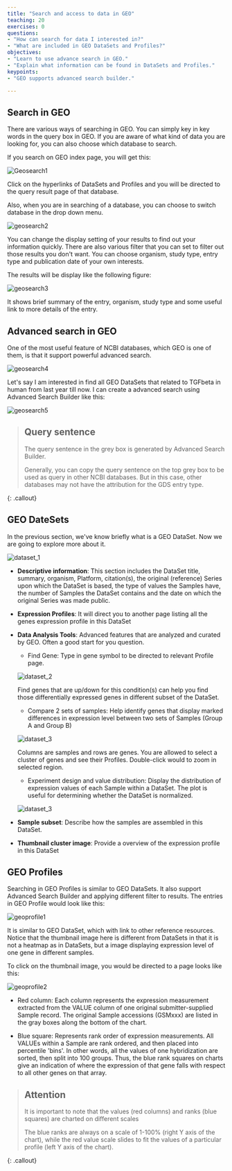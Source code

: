 ```yaml
---
title: "Search and access to data in GEO"
teaching: 20
exercises: 0
questions:
- "How can search for data I interested in?"
- "What are included in GEO DataSets and Profiles?"
objectives:
- "Learn to use advance search in GEO."
- "Explain what information can be found in DataSets and Profiles."
keypoints:
- "GEO supports advanced search builder."

---
```


## Search in GEO

There are various ways of searching in GEO. You can simply key in key words in the query box in GEO. If you are aware of what kind of data you are looking for, you can also choose which database to search.

If you search on GEO index page, you will get this:

![Geosearch1](../fig/geo_search_1.png)

Click on the hyperlinks of DataSets and Profiles and you will be directed to the query result page of that database.

Also, when you are in searching of a database, you can choose to switch database in the drop down menu.

![geosearch2](../fig/geo_search_2.png)

You can change the display setting of your results to find out your information quickly.
There are also various filter that you can set to filter out those results you don't want.
You can choose organism, study type, entry type and publication date of your own interests.

The results will be display like the following figure:

![geosearch3](../fig/geo_search_3.png)

It shows brief summary of the entry, organism, study type and some useful link to more details of the entry.

## Advanced search in GEO

One of the most useful feature of NCBI databases, which GEO is one of them, is that it support powerful advanced search.

![geosearch4](../fig/geo_search_4.png)

Let's say I am interested in find all GEO DataSets that related to TGFbeta in human from last year till now. I can create a advanced search using Advanced Search Builder like this:

![geosearch5](../fig/geo_search_5.png)

> ## Query sentence
>
> The query sentence in the grey box is generated by Advanced Search Builder.
>
> Generally, you can copy the query sentence on the top grey box to be used as query in other NCBI databases. But in this case, other databases may not have the attribution for the GDS entry type.
>
>
{: .callout}

## GEO DateSets

In the previous section, we've know briefly what is a GEO DataSet. Now we are going to explore more about it.

![dataset_1](../fig/geo_dataset_1.png)

* **Descriptive information**: This section includes the DataSet title, summary, organism, Platform, citation(s), the original (reference) Series upon which the DataSet is based, the type of values the Samples have, the number of Samples the DataSet contains and the date on which the original Series was made public.

* **Expression Profiles**: It will direct you to another page listing all the genes expression profile in this DataSet

* **Data Analysis Tools**: Advanced features that are analyzed and curated by GEO. Often a good start for you question.

  * Find Gene: Type in gene symbol to be directed to relevant Profile page.

  ![dataset_2](../fig/geo_dataset_2.png)

  Find genes that are up/down for this condition(s) can help you find those differentially expressed genes in different subset of the DataSet.

  * Compare 2 sets of samples: Help identify genes that display marked differences in expression level between two sets of Samples (Group A and Group B)

  ![dataset_3](../fig/geo_dataset_3.png)

  Columns are samples and rows are genes. You are allowed to select a cluster of genes and see their Profiles. Double-click would to zoom in selected region.

  * Experiment design and value distribution: Display the distribution of expression values of each Sample within a DataSet. The plot is useful for determining whether the DataSet is normalized.

  ![dataset_3](../fig/geo_dataset_4.png)

* **Sample subset**: Describe how the samples are assembled in this DataSet.

* **Thumbnail cluster image**: Provide a overview of the expression profile in this DataSet

## GEO Profiles

Searching in GEO Profiles is similar to GEO DataSets. It also support Advanced Search Builder and applying different filter to results.
The entries in GEO Profile would look like this:

![geoprofile1](../fig/geo_profile_1.png)

It is similar to GEO DataSet, which with link to other reference resources. Notice that the thumbnail image here is different from DataSets in that it is not a heatmap as in DataSets, but a image displaying expression level of one gene in different samples.

To click on the thumbnail image, you would be directed to a page looks like this:

![geoprofile2](../fig/geo_profile_2.png)

* Red column:
Each column represents the expression measurement extracted from the VALUE column of one original submitter-supplied Sample record. The original Sample accessions (GSMxxx) are listed in the gray boxes along the bottom of the chart.

* Blue square:
Represents rank order of expression measurements. All VALUEs within a Sample are rank ordered, and then placed into percentile 'bins'. In other words, all the values of one hybridization are sorted, then split into 100 groups. Thus, the blue rank squares on charts give an indication of where the expression of that gene falls with respect to all other genes on that array.

> ## Attention
>
> It is important to note that the values (red columns) and ranks (blue squares) are charted on different scales
>
> The blue ranks are always on a scale of 1-100% (right Y axis of the chart),  while the red value scale slides to fit the values of a particular profile (left Y axis of the chart).
>
{: .callout}

